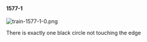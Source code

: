 #### 1577-1
![train-1577-1-0.png](https://github.com/lil-lab/nlvr/raw/master/nlvr/train/images/79/train-1577-1-0.png "train-1577-1-0.png")

There is exactly one black circle not touching the edge